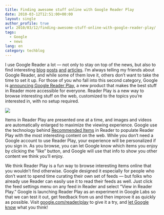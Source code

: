 ```yaml
---
title: Finding awesome stuff online with Google Reader Play
date: 2010-03-12T12:51:00+00:00
layout: single
author_profile: true
url: 2010/03/12/finding-awesome-stuff-online-with-google-reader-play/
tags:
  - Google
  - news
lang: en
category: techblog
---
```

I use Google Reader a lot — not only to stay on top of the news, but also to find interesting [blog](http://www.booooooom.com/2010/03/03/balloon-sculptures-by-artist-hans-hemmert/) [posts](http://www.coolest-gadgets.com/20100308/jetpack/) [and](http://www.unplggd.com/unplggd/final-frame/final-frame-the-dreaded-404-error-110067?utm_source=feedburner&utm_medium=feed&utm_campaign=Feed:+apartmenttherapy/unplggd+%28Unplggd%29&utm_content=Google+Reader) [articles](http://blog.makezine.com/archive/2010/02/fire_breathing_snowman_is_standing.html). I’m always telling my friends about Google Reader, and while some of them love it, others don’t want to take the time to set it up. For those of you who fall into this second category, Google is [announcing Google Reader Play](http://googlereader.blogspot.com/2010/03/and-now-for-something-completely.html), a new product that makes the best stuff in Reader more accessible for everyone. Reader Play is a new way to browse interesting stuff on the web, customized to the topics you’re interested in, with no setup required.

[![](http://1.bp.blogspot.com/_vaUVXcmC3OI/S5ov7wmVdJI/AAAAAAAABQg/WabXjVotsq8/s400/play-video.png)](http://1.bp.blogspot.com/_vaUVXcmC3OI/S5ov7wmVdJI/AAAAAAAABQg/WabXjVotsq8/s1600-h/play-video.png)

Items in Reader Play are presented one at a time, and images and videos are automatically enlarged to maximize the viewing experience. Google use the technology behind [Recommended Items](http://www.google.com/support/reader/bin/answer.py?hl=en&answer=164681) in Reader to populate Reader Play with the most interesting content on the web. While you don’t need a Google account to use Reader Play, your experience will be personalized if you sign in. As you browse, you can let Google know which items you enjoy by clicking the “like” button, and Google will use that info to show you other content we think you’ll enjoy.

We think Reader Play is a fun way to browse interesting items online that you wouldn’t find otherwise. Google designed it especially for people who don’t want to spend time curating their own set of feeds — but folks who already use Reader can easily use it to read their feeds as well. Just click the feed settings menu on any feed in Reader and select “View in Reader Play.” Google is launching Reader Play as an experiment in Google Labs so that we can test it out, get feedback from us and then improve it as quickly as possible. Visit [google.com/reader/play](http://www.google.com/reader/play) to give it a try, and [let Google know](http://www.google.com/support/forum/p/reader?hl=en) what you think!

